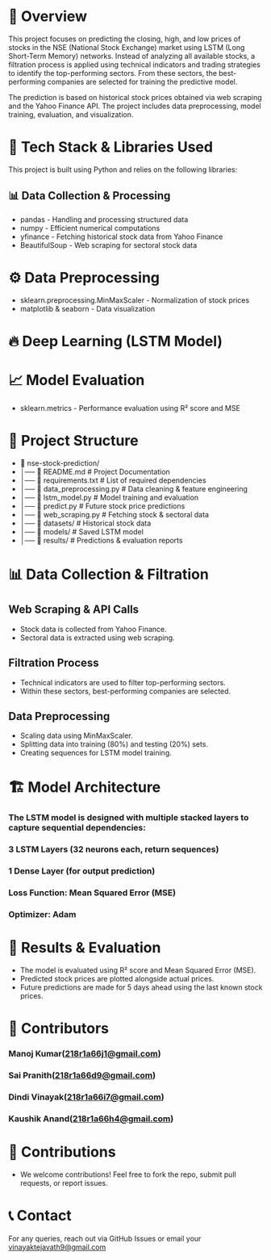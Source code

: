 # 📌 Overview

This project focuses on predicting the closing, high, and low prices of stocks in the NSE (National Stock Exchange) market using LSTM (Long Short-Term Memory) networks. Instead of analyzing all available stocks, a filtration process is applied using technical indicators and trading strategies to identify the top-performing sectors. From these sectors, the best-performing companies are selected for training the predictive model.

The prediction is based on historical stock prices obtained via web scraping and the Yahoo Finance API. The project includes data preprocessing, model training, evaluation, and visualization.

# 🔧 Tech Stack & Libraries Used

This project is built using Python and relies on the following libraries:

## 📊 Data Collection & Processing

* pandas - Handling and processing structured data
* numpy - Efficient numerical computations
* yfinance - Fetching historical stock data from Yahoo Finance
* BeautifulSoup - Web scraping for sectoral stock data

# ⚙️ Data Preprocessing

* sklearn.preprocessing.MinMaxScaler - Normalization of stock prices
* matplotlib & seaborn - Data visualization

# 🔥 Deep Learning (LSTM Model)
# 📈 Model Evaluation

* sklearn.metrics - Performance evaluation using R² score and MSE

# 📂 Project Structure

* 📁 nse-stock-prediction/
* │── 📄 README.md  # Project Documentation
* │── 📄 requirements.txt  # List of required dependencies
* │── 📄 data_preprocessing.py  # Data cleaning & feature engineering
* │── 📄 lstm_model.py  # Model training and evaluation
* │── 📄 predict.py  # Future stock price predictions
* │── 📄 web_scraping.py  # Fetching stock & sectoral data
* │── 📂 datasets/  # Historical stock data
* │── 📂 models/  # Saved LSTM model
* │── 📂 results/  # Predictions & evaluation reports

# 📊 Data Collection & Filtration

## Web Scraping & API Calls
* Stock data is collected from Yahoo Finance.
* Sectoral data is extracted using web scraping.

## Filtration Process

* Technical indicators are used to filter top-performing sectors.
* Within these sectors, best-performing companies are selected.

## Data Preprocessing

* Scaling data using MinMaxScaler.
* Splitting data into training (80%) and testing (20%) sets.
* Creating sequences for LSTM model training.

# 🏗️ Model Architecture

### The LSTM model is designed with multiple stacked layers to capture sequential dependencies:
### 3 LSTM Layers (32 neurons each, return sequences)
### 1 Dense Layer (for output prediction)
### Loss Function: Mean Squared Error (MSE)
### Optimizer: Adam

# 📌 Results & Evaluation

* The model is evaluated using R² score and Mean Squared Error (MSE).
* Predicted stock prices are plotted alongside actual prices.
* Future predictions are made for 5 days ahead using the last known stock prices.

# 👥 Contributors

### Manoj Kumar(218r1a66j1@gmail.com)
### Sai Pranith(218r1a66d9@gmail.com)
### Dindi Vinayak(218r1a66i7@gmail.com)
### Kaushik Anand(218r1a66h4@gmail.com)

# 🤝 Contributions

* We welcome contributions! Feel free to fork the repo, submit pull requests, or report issues.

# 📞 Contact

For any queries, reach out via GitHub Issues or email your vinayaktejavath9@gmail.com
